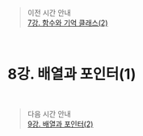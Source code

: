 > 이전 시간 안내  
> [7강. 함수와 기억 클래스(2)](../lecture07/07_Functions_and_Storage_Classes2.md)  

<br>

# 8강. 배열과 포인터(1)  

<br>

> 다음 시간 안내  
> [9강. 배열과 포인터(2)](../lecture09/09_Arrays_and_pointers2.md)  